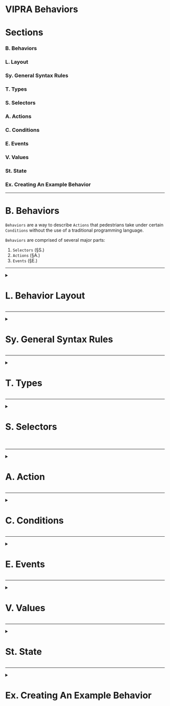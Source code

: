 # VIPRA Behaviors

# Sections
### B. Behaviors
### L. Layout
### Sy. General Syntax Rules
### T. Types
### S. Selectors
### A. Actions
### C. Conditions
### E. Events
### V. Values
### St. State
### Ex. Creating An Example Behavior

---
<h1> B. Behaviors </h1>

`Behaviors` are a way to describe `Actions` that pedestrians take under certain `Conditions` without the use of a traditional programming language.

`Behaviors` are comprised of several major parts:
1. `Selectors` (§S.)
2. `Actions` (§A.)
3. `Events` (§E.)

---

<details>
  <summary>
    <h1>
      L. Behavior Layout
    </h1>
  </summary>

The general layout of a `Behavior` is as follows:
```
Consideration.       // section (§T.)

State declarations.  // section (§St.)

Selector statements. // section (§S.)

Event definitions.   // section (§E.)

Action statements.   // section (§A.)
```

</details>

---

<details>
  <summary>
    <h1>
      Sy. General Syntax Rules
    </h1>
  </summary>

This section has some simple `Syntax` rules that must be followed for a `Behavior` to be considered correct.

The other sections will have the specific `Syntax` rules for their respective parts, in a `Section - General Syntax Rules` section

1. All statements must end in a '.' <sub>A statement being an `Action`, `Selector`, `Event`, or `Consideration`</sub>
```
correct:
  An injured_person will always @stop.

incorrect:
  An injured_person will always @stop
```

2. Each `Behavior` (§B) must start with a `Consideration` (§T.1)
3. Each `Behavior` (§B) must only have 1 `Consideration` (§T.1)
4. Each `Behavior` (§B) must have at least 1 `Selector` (§S)
5. `Behaviors` are case in-sensitive so `Consider`, `consider`, and `ConSiDEr` are all valid.
6. 'A' and 'An' are interchangeable, use whichever sounds grammatically correct.
7. Comments can be added following '//' or between '/*' and '\*/'
```
// This is a comment and does not affect the behavior

/*
This is a multi-line comment
and does not affect the behavior
*/
```
8. Whitespace does not affect `Behaviors`, the following are valid and equivalent.
```
A typeA will always @stop.

// and

A
typeA will
always          @stop.
```
9. All commas are optional.
</details>

---

<details>
  <summary>
    <h1>
      T. Types
    </h1>
  </summary>

`Types` are how pedestrians are organized in `Behaviors` (§B)

Each pedestrian is assigned a user defined `Type`, and based on their `Type` they will follow different `Actions` (§A).

<details>
  <summary>
    <h2>
      T.1. Considerations
    </h2>
  </summary>

A `Consideration` is what says which types are being used in the `Behavior`. 

`Behaviors` can only have 1 `Consideration` with up to 64 types.

Single `Type` `Consideration`:
```
Consider an injured_person.
```

Multiple `Types` `Consideration`:
```
Consider an injured_person, and a helper.
```

<details>
  <summary>
    <h3>
      T.1.1. Consideration - General Syntax Rules
    </h3>
  </summary>

1. `Types` in `Considerations` can be connected in several ways, the following are all valid and equivalent:
```
Consider an injured_person, a helper.
Consider an injured_person and a helper.
Consider an injured_person, and a helper.
Consider an injured_person, and helper.
```
2. `Considerations` can be any length up to 64 `Types`
```
Consider a typeA, a typeB, a typeC, and typeD.
```
3. `Considerations` must be the first statement in a `Behavior`

</details>
</details>

---

<details>
  <summary>
    <h2>
      T.2. Composite Types
    </h2>
  </summary>

A Pedestrians `Type` can be composed of several other types.

A Pedestrian with a `Composite Type` will have the attributes of each individual `Type`.

How to assign `Composite Types` is explained in the `Selectors` (§S) section.

</details>

---

<details>
  <summary>
    <h2>
      T.3. Groups
    </h2>
  </summary>
Effectively, `Groups` and `Types` refer to the same thing.

The main difference between a `Type` and a `Group` is that there is a base `Group` for each `Behavior`, being 'Pedestrian' or 'Pedestrians'.

Each pedestrian with a `Type` is considered in that `Types` `Group`.

Pedestrians with `Composite Types` are in a `Group` for each `Type`.

</details>

---

<details>
  <summary>
    <h2>
      T.4. Types - General Syntax Rules
    </h2>
  </summary>

1. `Type` names can only contain Letters, Underscores, and Hyphens `(a-z), (A-Z), '_', '-'`

</details>
</details>

---

<details>
  <summary>
    <h1>
      S. Selectors
    <h1>
  </summary>

`Selectors` are how pedestrians are selected for a certain `Type` (§T).


<details>
<summary><h2>S.1. Selecting Pedestrians</h2></summary>

Selecting pedestrians is done through a `Selector` statement. The basic syntax is as follows:
```
*Selector* of *Group* are a *Type*.
or
*Selector* of *Group* are a *TypeA* and *TypeB*.
```

- \*Selector* - The exact `Selector` to use, available `Selectors` are in (§S.5.)
- \*Group* - The `Group` (§T.3) to select pedestrians from
- \*Type* - The `Type` (§T.) to assign to selected pedestrians

Selectors are applied with precedence equal to the order they appear in the `Behavior` file.

<details>
<summary><b>Example:</b></summary>

```
Consider a typeA, and a typeB.     // Consideration (§T.1.), saying what types the behavior uses

Exactly 10 pedestrians is a typeA. // Exactly N Selector statement
50% of pedestrians is a typeB.     // Percent Selector statement
```

</details>
<br/>

**Note:**
The `Everyone` `Selector` has a special syntax
```
Everyone is a typeA.
```

</details>

---

<details>
  <summary>
  <h2>
    S.2. Selecting From Groups
  </h2>
  </summary>

`Selectors` can select from specific `Groups` (§T.3)

This has the effect of selecting the pedestrians for a `Composite Type` (§T.2) but allows for more dynamic proportions.

<details> 
<summary><b>Example:</b></summary>

```
Consider a typeA, typeB and typeC.

50% of pedestrians are a typeA. // Selects from the 'Pedestrians Group'
15% of typeA are a typeB.       // Selects from typeA pedestrians
5% of typeA are a typeC.        // Selects from typeA pedestrians
```

With 100 pedestrians:
39 pedestrians are typeA.
8 pedestrians are typeA and typeB.
3 pedestrians are typeA and typeC.

</details>
</details>

---

<details>
  <summary>
    <h2>
      S.3. Selector Exclusivity
    </h2>
  </summary>

When a pedestrian is selected from a `Group`, it is marked as used and can not be selected by another `Selector`.

This has the affect of making `Selector` statements strictly interpreted.

```
15% of typeA are typeB.
```
Means:
15% of 'typeA' pedestrians are strictly 'typeA' and 'typeB', with no chance of being anything else.

</details>

---

<details>
  <summary>
    <h2>
      S.4. Required Selectors
    </h2>
  </summary>

`Selectors` can be marked as `Required` with 'Required:' before the `Selector` statement. 

This means, given the `Selector` is unable to be filled an error will be thrown, and the simulation will stop.

<details> 
<summary><b>Example:</b></summary>

```
Consider a typeA, and a typeB.

Everyone is a typeA.

Required: 50% of pedestrians are a typeB.
```
Output:
```
Behavior: Example, Required Selector Starved For Type: 2 From Group: 0"
```
</details>
</details>

---

<details>
  <summary>
    <h2>
      S.5. Available Selectors
    </h2>
  </summary>

1. Everyone Selector
2. Percent Selector
3. N Selector

---

<details>
  <summary>
    <h3>
      S.5.1. Everyone Selector
    </h3>
  </summary>

```
Everyone is a *Type*.
```

This selector chooses every pedestrian to have the selected `Type` (§T)

</details>

---

<details>
  <summary>
    <h3>
      S.5.2 Percent Selector
    </h3>
  </summary>


Selects a percentage of a `Group` for the provided `Type`

```
*X*%
```
\*X* - Number `Value` (§V) (1 - 100)


<details> 
<summary><b>Example:</b></summary>

```
15% of pedestrians are a injured_person.
```

</details>
</details>

---

<details>
  <summary>
    <h3>
      S.5.3 N Selector
    </h3>
  </summary>

Selects an exact number of pedestrians from a `Group`.

```
Exaclty *X*
```
\*X* - Number `Value` (§V)


<details> 
<summary><b>Example:</b></summary>

```
Exactly 10 pedestrians is a injured_person.
```

</details>
</details>
</details>

---

<details>
  <summary>
    <h2>
      S.6 Selectors - General Syntax Rules
    </h2>
  </summary>

1. The 'of' in 'of \*Group*' can be removed if it makes more grammatical sense.

</details>
</details>

---

<details>
  <summary>
    <h1>
      A. Action
    </h1>
  </summary>

`Actions` are what affect a Pedestrian's position, velocity, state, etc.

`Actions` are comprised of `Atoms` and, optionally, a `Condition`.

<details>
  <summary>
    <h2>
      A.1. Unconditional Actions
    </h2>
  </summary>

An `Unconditional Action` will ALWAYS take effect.

`Unconditional Actions` are written as follows:
```
A *Type* will always *Atoms*.
```
- Type being the pedestrian type that follows this `Action`
- Atoms being the steps taken in an action, more in (§A.3.)

<details>
  <summary>
    <b>
      Example:
    </b>
  </summary>

```
A typeA will always @stop.
```

</details>
</details>

---

<details>
  <summary>
    <h2>
      A.2. Conditional Actions
    </h2>
  </summary>

# A.2. Conditional Actions

A `Conditional Action` will only take effect if its `Condition` is satisfied.

`Conditional Actions` are written as follows:
```
A *Type* will *Atoms* *Condition*.
```

- \*Type* being the pedestrian type that follows this `Action`
- \*Atoms* being the steps taken in an action, more in (§A.4.)
- see (§C.) for an explanation of Conditions

<details>
  <summary>
    <b>
      Example:
    </b>
  </summary>

```
A typeA will 
  @stop                                  // Atom (§A.4.)
  given the !example event is occurring. // Condition (§C.)
```

</details>
</details>

---

<details>
  <summary>
    <h2>
      A.3. Action Durations
    </h2>
  </summary>

Normally `Actions` only apply to the time step their `Condition` is true in.

If a longer response is needed, a `Duration` can be added to an `Action`.


```
A *Type* will *Atoms* *Condition* for *value* seconds.
```
- \*Type* being the `Type` (§T.) the action applies to
- \*Atoms* being the `Atoms` (§A.4.) for the `Action`
- \*Condition* being the `Condition` (§C.) for the action to start
- \*value* being a numerical `Value` (§V.), for how long the action should continue

<details>
  <summary>
    <b>
      Example, Someone Tripping:
    </b>
  </summary>

```
a tripper will
  @stop                                   // Atom (§A.4.)
  after a random 1-10 seconds from !start // Condition (§C.)
  for 5 seconds.                          // Duration
```

</details>
</details>

---

<details>
  <summary>
    <h2>
      A.4. Atoms
    </h2>
  </summary>

`Atoms` are the part of an `Action` that actually affects a pedestrian. A group of `Atoms` comprise an `Action`.

`Atoms` can be one or multiple words long and are always preceded by an `@`

<details>
  <summary>
    <b>
    Examples:
    </b>
  </summary>

```
@stop
@walk 10% slower
```

</details>

## A.4.1 Atom List
An `Atom List` is the collection of `Atoms` that make up an `Action`.
`Atom Lists` are comprised of one or more `Atoms`.

`Atom Lists` are written as follows:
`*Atom* then *Atom*`

**Important Note:** `Atom` effects are applied in the order they are listed

<details>
  <summary>
    <b>
    Examples:
    </b>
  </summary>

```
@stop
@stop then @listen
@stop then @listen then @run in circles
```
- e.g The `Atom List` `@run in circles then @stop` might result in the pedestrian simply stopping *(dependent on the definition of @run in circles and @stop)*

</details>

</details>

---

<details>
  <summary>
    <h2>
      A.5. Available Atoms
    </h2>
  </summary>

<details>
  <summary>
    <h3>
      A.5.1. Stop
    </h3>
  </summary>

The `Stop` `Atom` keeps a pedestrian from moving.

```
@stop
```

</details>

---

<details>
  <summary>
    <h3>
      A.5.2. Walk Speed
    </h3>
  </summary>

The `Walk Speed Atom` scales the speed a pedestrian moves

```
@walk *value* x their normal speed.
```

- \*value* being any `Value` type (§V.)

</details>

---

<details>
  <summary>
    <h3>
      A.5.3. Be / Set State
    </h3>
  </summary>

The `Be Atom` sets a pedestrians `State` (§St.)

```
@be *state*
```

- \*state* being the `State` to set the pedestrian to (§St.)

</details>
</details>

---

<details>
  <summary>
    <h2>
      A.6. Actions - General Syntax Rules
    </h2>
  </summary>


</details>
</details>

---

<details>
  <summary>
    <h1>
      C. Conditions
    </h1>
  </summary>

A `Condition` is what decides if a `Conditional Action` or `Event` occurs. 

`Conditions` are comprised of one or more `Sub Conditions` and the boolean operations between them (and/or).

`Conditions` do not stand on their own, and only appear as part of an `Action` or `Event` statement.

<details>
  <summary>
    <b>
    Example:
    </b>
  </summary>

```
A typeA will @stop 
given the !example event has occurred
and
after 5 seconds from the !start.
```


</details>

---

<details>
  <summary>
    <h2>
      C.1 Sub Conditions
    </h2>
  </summary>

A `Sub Condition` defines a single condition of the state of the simulation in which it returns true.

Available `Sub Conditions` are in section (§C.2.)

</details>

<details>
  <summary>
    <h2>
      C.2 Available Sub Conditions
    </h2>
  </summary>

<details>
  <summary>
    <h3>
      C.2.1. Elapsed Time
    </h3>
  </summary>

This `Condition` will be true when a provided amount of time has passed from the start of an `Event` (§E.)

**Note:** This is true only for one time step when the time has elapsed, until the `Event` starts again.

```
after *duration* from the *event* event.
```

<details>
  <summary>
    <b>
      Example:
    </b>
  </summary>

```
A typeA will 
  @stop                            // Atom (§A.4)
  after 10 seconds from the !start // Elapsed Time Condition
  for 5 seconds.                   // Duration (§A.3)
```
**Note:** without the `Duration` the pedestrian would stop moving for only one time step.

</details>
</details>

---

<details>
  <summary>
    <h3>
      C.2.2. Event Occurred
    </h3>
  </summary>

This `Condition` is true for every time step after an `Event` has started, until the end of the simulation.

```
given the *event* event has occurred.
```

<details>
  <summary>
    <b>
    Example:
    </b>
  </summary>

```
A typeA will
  @walk 0.75x their normal speed // Atom (§A.4)
  given an !announcement event has occurred. // Event Occurred Condition
```

</details>
</details>

---

<details>
  <summary>
    <h3>
      C.2.3. Event Occurring
    </h3>
  </summary>

This `Condition` is true while an `Event` is occurring.

<details>
  <summary>
    <b>
    Example:
    </b>
  </summary>

```
A typeA will
  @stop // Atom (§A.4)
  while an !announcement event is occurring. // Event Occurred Condition
```

</details>
</details>
</details>
</details>

---

<details>
  <summary>
    <h1>
      E. Events
    </h1>
  </summary>

A `Event` is something that occurs during a simulation, for example an announcement or fire.

`Events` have a start `Condition` and, optionally, an end `Condition` (§C)

An `Event` can only be described once, if a `Behavior` file tries to redefine an `Event` of the same name a `Behavior Error` is thrown.

`Event` names are always preceded by a `!`
ex. 
```
!announcement
```

<details>
  <summary>
    <h2>
      E.1. Creating Events
    </h2>
  </summary>

`Events` a defined as follows:
```
The !example event will occur *condition*. // This event will never end

// or

The !example event will occur *condition* and end *condition*.
```

<details>
  <summary>
    <b>
    Example:
    </b>
  </summary>

```
The !example event will occur after 10 seconds from !start,
  and end
  after 10 seconds from !example.
```

</details>
</details>

---

<details>
  <summary>
    <h2>
      E.2. Special Events
    </h2>
  </summary>

Currently, there is only one special event that is predefined for each `Behavior`:

the `!start` event

The `!start` event fires at the start of a simulation run.

</details>

---

<details>
  <summary>
    <h2>
      E.3. Events - General Syntax Rules
    </h2>
  </summary>

1. 'The !example event will ...' can be written several ways, use whichever sounds most natural:
```
The !example will ...
// or
An !example will ...
// or
An !example event will ...
```
2. When referencing `Events`, the word 'event' can be dropped:
```
The !example event
// or
The !example
```

</details>
</details>

---

<details>
  <summary>
    <h1>
      V. Values
    </h1>
  </summary>

<details>
  <summary>
    <h2>
      V.1. Numerical Values
    </h2>
  </summary>

Anywhere there is a numerical value required the following can be used (with some exceptions):
1. `Exact Values`
2. `Range Values`
3. `Random Values`

<details>
  <summary>
    <h3>
      V.1.1. Float vs. Number Values
    </h3>
  </summary>

There are two kinds of `Numerical Values`:
1. `Float Values`
2. `Number Values`

The difference between the two is simple:
1. `Float Values` have a decimal value
2. `Number Values` are whole numbers

<details>
  <summary>
    <b>
      Example:
    </b>
  </summary>

```
50    // Number Value, has no decimal places
50.15 // Float Value, has a decimal value
```

</details>
</details>

---

<details>
  <summary>
    <h3>
      V.1.1. Exact Values
    </h3>
  </summary>

`Exact Values` are used when the value should be a specific value

`Exact Values` can either be a `Float Value` or `Number Value`.

`Exact Values` are written as simple numerical values.

<details>
  <summary>
    <b>
      Example:
    </b>
  </summary>

```
50% of pedestrians is a typeA.                      // Number Value

A typeA will always @walk 1.25x their normal speed. // Float Value
```

</details>
</details>

---

<details>
  <summary>
    <h3>
      V.1.2. Range Values
    </h3>
  </summary>

`Range Values` are singular random values within a given range.

When the `Behavior` is run, the value is the same for every individual.

<details>
  <summary>
    <h3>
      V.1.2.1 Float Value Ranges  vs. Number Value Ranges 
    </h3>
  </summary>

`Range Values` are either `Float Value Ranges` or `Number Value Ranges`

With the difference being that:
`Float Value Ranges` are any real value between the range and `Number Value Ranges` are any integer value between the range.

</details>
<br/>

`Range Values` are written as follows:
```
// Number Value Range -> 1, 2, or 3
1-3
or
1 to 3

// Float Value Range -> 1.0, 1.003, 1.11, 2.3, 2.5, 3.0, etc.
1.0-3.0
or
1.0 to 3.0
```

<details>
  <summary>
    <b>
      Example:
    </b>
  </summary>

```
10-20% of pedestrians is a typeA.
```

The exact percentage will be a random integer value between 10 and 20.

</details>
</details>

---

<details>
  <summary>
    <h3>
      V.1.3. Random Values
    </h3>
  </summary>

`Random Values` are very similar to `Range Values`, with a random value in a given range.

The big difference is that: `Range Values` only have one random value, `Random Values` have a random value that is different for each pedestrian.

<details>
  <summary>
    <h3>
      V.1.3.1 Float Random Values vs. Number Random Values
    </h3>
  </summary>

`Random Values` are either `Float Random Values` or `Number Random Values`

With the difference being that:
`Float Random Value` are any real value between the range and `Number Random Values` are any integer value between the range.

</details>

Random Values are written as follows:
```
// Number Random Value -> 1, 2, or 3 (different for each pedestrian)
A random 1-3
// or
A random 1 to 3

// Float Random Value -> 1.0, 1.003, 1.11, 2.3, 2.5, 3.0, etc. (different for each pedestrian)
A random 1.0-3.0
// or
A random 1.0 to 3.0

```

<details>
  <summary>
    <b>
      Example:
    </b>
  </summary>

```
A typeA will 
  @stop after a random 5-10 seconds from the !example event
  for a random 10-20 seconds.
```

The exact percentage will be a random integer value between 10 and 20.

</details>

</details>
</details>
</details>

---

<details>
  <summary>
    <h1>
      St. State
    </h1>
  </summary>

Each pedestrian has a `State` associated with it.

`States` are user defined, and used for `Conditions`

`States` are always preceded by a '#'.

`States` are defined as follows:
```
Possible pedestrians states are #stateA, #stateB, and #stateC.
```

</details>

---

<details>
  <summary>
    <h1>
      Ex. Creating An Example Behavior
    </h1>
  </summary>

Here we will make a couple of example `Behaviors`.

<details>
  <summary>
    <h2>
      Ex.1. The Simplest Behavior
    </h2>
  </summary>

This example is a simple `Behavior` that causes every pedestrian to stand still for the duration of the simulation. 

```
Consider a person.          // Consideration (§T.) says what types of pedestrians there are

Everyone is a person.       // Selector (§S.) says who is of that type

A person will always @stop. // Action (§A.) says what people of that type do
```

</details>

---

<details>
  <summary>
    <h2>
      Ex.2. An Announcment Event
    </h2>
  </summary>

This `Behavior` shows `Events`, with an announcement. In this example, we will make a simple `Behavior` and add to it.

```
Consider a listener.                       // Consideration (§T.)

Everyone is a listener.                    // Selector (§S.)

An !announcement will occur                // Event (§E.)
  after 10 seconds from the !start         // Start Condition (§C.)
  and 
  end after 10 seconds from !announcement. // End Condition (§C.)

A listener will @stop                      // Action (§A.)
  given an !announcement is occurring.     // Condition (§C.)
```

In this example, an announcement will start after 10 seconds and last for 10 seconds.

While the announcement is occurring, every pedestrian will be stopped to listen.

<details>
  <summary>
    <h3>
      Ex.2.1. A bit more realistic
    </h3>
  </summary>

Everyone stopping to listen isn't very realistic, so we can change it slightly.

```
Consider a listener.                       // Consideration (§T.)

10% of pedestrians is a listener.          // Selector (§S.)

An !announcement will occur                // Event (§E.)
  after 10 seconds from the !start         // Start Condition (§C.)
  and 
  end after 10 seconds from !announcement. // End Condition (§C.)

A listener will @stop                     // Action (§A.)
  given an !announcement is occurring.     // Condition (§C.)
```

In this example, only 10% of pedestrians will actually stop to listen to the announcement. (probably still an over-estimation)

</details>

<details>
  <summary>
    <h3>
      Ex.2.2. Adding more
    </h3>
  </summary>

A black-and-white, either pedestrians stop to listen or don't, may not be as realistic as we would like.

```
Consider a listener, and partial_listener.             // Consideration (§T.)

10% of pedestrians is a listener.                      // Selector (§S.)
25% of pedestrians is a partial_listener.              // Selector (§S.)

An !announcement will occur                            // Event (§E.)
  after 10 seconds from the !start                     // Start Condition (§C.)
  and 
  end after 10 seconds from !announcement.             // End Condition (§C.)

A listener will @stop                                  // Action (§A.)
  given an !announcement is occurring.                 // Condition (§C.)

A partial_listener will @walk 0.75x their normal speed // Action (§A.)
  given an !announement is occurring.                  // Condition (§C.)
```

In this 10% of pedestrians stop to listen, another 25% slow down to listen, and the rest behave normally.

</details>
</details>
</details>